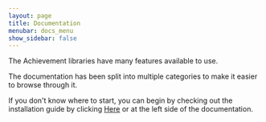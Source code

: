 ```yaml
---
layout: page
title: Documentation
menubar: docs_menu
show_sidebar: false
---
```


The Achievement libraries have many features available to use. 

The documentation has been split into multiple categories to make it easier to browse through it.

If you don't know where to start, you can begin by checking out the installation guide by clicking [Here](/KopruluAchievements/docs/setup/installation/) or at the left side of the documentation.